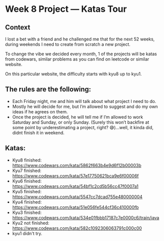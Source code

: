 # Week 8 Project — Katas Tour

## Context
I lost a bet with a friend and he challenged me that for the next 52 weeks, during weekends I need to create from scratch a new project.

To change the vibe we decided every month, 1 of the projects will be katas from codewars, similar problems as you can find on leetcode or similar website.

On this particular website, the difficulty starts with kyu8 up to kyu1.

## The rules are the following:
*   Each Friday night, me and him will talk about what project I need to do.
*   Mostly he will decide for me, but I’m allowed to suggest and do my own ideas if he agrees on them.
*   Once the project is decided, he will tell me if I’m allowed to work Saturday and Sunday, or only Sunday.
(Surely this won’t backfire at some point by underestimating a project, right? 😅)...well, it kinda did, didnt finish it in weekend.

## Katas:
* Kyu8 finished: https://www.codewars.com/kata/5862f663b4e9d6f12b00003b
* Kyu7 finished: https://www.codewars.com/kata/57e17750621bca9e6f00006f
* Kyu6 finished: https://www.codewars.com/kata/54bf1c2cd5b56cc47f0007a1
* Kyu5 finished: https://www.codewars.com/kata/5547cc7dcad755e480000004
* Kyu4 finished: https://www.codewars.com/kata/51e056fe544cf36c410000fb
* Kyu3 finished: https://www.codewars.com/kata/534e01fbbb17187c7e0000c6/train/java
* Kyu2 not finished: https://www.codewars.com/kata/582c1092306063791c000c00
* kyu1 didn't try.
